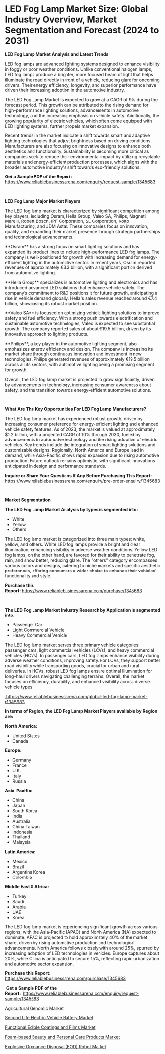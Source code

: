 <p><h1>LED Fog Lamp Market Size: Global Industry Overview, Market Segmentation and Forecast (2024 to 2031)</h1></p><p><strong>LED Fog Lamp Market Analysis and Latest Trends</strong></p>
<p><p>LED fog lamps are advanced lighting systems designed to enhance visibility in foggy or poor weather conditions. Unlike conventional halogen lamps, LED fog lamps produce a brighter, more focused beam of light that helps illuminate the road directly in front of a vehicle, reducing glare for oncoming drivers. Their energy efficiency, longevity, and superior performance have driven their increasing adoption in the automotive industry.</p><p>The LED Fog Lamp Market is expected to grow at a CAGR of 9% during the forecast period. This growth can be attributed to the rising demand for high-performance lighting solutions, advancements in automotive technology, and the increasing emphasis on vehicle safety. Additionally, the growing popularity of electric vehicles, which often come equipped with LED lighting systems, further propels market expansion.</p><p>Recent trends in the market indicate a shift towards smart and adaptive lighting technologies that adjust brightness based on driving conditions. Manufacturers are also focusing on innovative designs to enhance both aesthetics and functionality. Sustainability is becoming more critical as companies seek to reduce their environmental impact by utilizing recyclable materials and energy-efficient production processes, which aligns with the broader automotive industry's shift towards eco-friendly solutions.</p></p>
<p><strong>Get a Sample PDF of the Report:&nbsp;</strong> <a href="https://www.reliablebusinessarena.com/enquiry/request-sample/1345683?utm_campaign=1566&utm_medium=2&utm_source=Github&utm_content=ia&utm_term=02112024&utm_id=led-fog-lamp">https://www.reliablebusinessarena.com/enquiry/request-sample/1345683</a></p>
<p>&nbsp;</p>
<p><strong>LED Fog Lamp Major Market Players</strong></p>
<p><p>The LED fog lamp market is characterized by significant competition among key players, including Osram, Hella Group, Valeo SA, Philips, Magneti Marelli, Robert Bosch, IPF Corporation, SL Corporation, Koito Manufacturing, and JDM Astar. These companies focus on innovation, quality, and expanding their market presence through strategic partnerships and technological advancements.</p><p>**Osram** has a strong focus on smart lighting solutions and has expanded its product lines to include high-performance LED fog lamps. The company is well-positioned for growth with increasing demand for energy-efficient lighting in the automotive sector. In recent years, Osram reported revenues of approximately €3.3 billion, with a significant portion derived from automotive lighting.</p><p>**Hella Group** specializes in automotive lighting and electronics and has introduced advanced LED solutions that enhance vehicle safety. The company’s commitment to R&D positions it for future growth, anticipating a rise in vehicle demand globally. Hella's sales revenue reached around €7.4 billion, showcasing its robust market position.</p><p>**Valeo SA** is focused on optimizing vehicle lighting solutions to improve safety and fuel efficiency. With a strong push towards electrification and sustainable automotive technologies, Valeo is expected to see substantial growth. The company reported sales of about €19.5 billion, driven by its innovative approach to lighting products.</p><p>**Philips**, a key player in the automotive lighting segment, also emphasizes energy efficiency and design. The company is increasing its market share through continuous innovation and investment in new technologies. Philips generated revenues of approximately €19.5 billion across all its sectors, with automotive lighting being a promising segment for growth.</p><p>Overall, the LED fog lamp market is projected to grow significantly, driven by advancements in technology, increasing consumer awareness about safety, and the transition towards energy-efficient automotive solutions.</p></p>
<p>&nbsp;</p>
<p><strong>What Are The Key Opportunities For LED Fog Lamp Manufacturers?</strong></p>
<p><p>The LED fog lamp market has experienced robust growth, driven by increasing consumer preference for energy-efficient lighting and enhanced vehicle safety features. As of 2023, the market is valued at approximately $1.2 billion, with a projected CAGR of 10% through 2030, fueled by advancements in automotive technology and the rising adoption of electric vehicles. Key trends include the integration of smart lighting solutions and customizable designs. Regionally, North America and Europe lead in demand, while Asia-Pacific shows rapid expansion due to rising automotive production. Future outlook remains optimistic, with significant innovations anticipated in design and performance standards.</p></p>
<p><strong>Inquire or Share Your Questions If Any Before Purchasing This Report:</strong> <a href="https://www.reliablebusinessarena.com/enquiry/pre-order-enquiry/1345683?utm_campaign=1566&utm_medium=2&utm_source=Github&utm_content=ia&utm_term=02112024&utm_id=led-fog-lamp">https://www.reliablebusinessarena.com/enquiry/pre-order-enquiry/1345683</a></p>
<p>&nbsp;</p>
<p><strong>Market Segmentation</strong></p>
<p><strong>The LED Fog Lamp Market Analysis by types is segmented into:</strong></p>
<p><ul><li>White</li><li>Yellow</li><li>Others</li></ul></p>
<p><p>The LED fog lamp market is categorized into three main types: white, yellow, and others. White LED fog lamps provide a bright and clear illumination, enhancing visibility in adverse weather conditions. Yellow LED fog lamps, on the other hand, are favored for their ability to penetrate fog, rain, and snow better, reducing glare. The "others" category encompasses various colors and designs, catering to niche markets and specific aesthetic preferences, offering consumers a wider choice to enhance their vehicles' functionality and style.</p></p>
<p><strong>Purchase this Report:&nbsp;</strong><a href="https://www.reliablebusinessarena.com/purchase/1345683?utm_campaign=1566&utm_medium=2&utm_source=Github&utm_content=ia&utm_term=02112024&utm_id=led-fog-lamp">https://www.reliablebusinessarena.com/purchase/1345683</a></p>
<p>&nbsp;</p>
<p><strong>The LED Fog Lamp Market Industry Research by Application is segmented into:</strong></p>
<p><ul><li>Passenger Car</li><li>Light Commercial Vehicle</li><li>Heavy Commercial Vehicle</li></ul></p>
<p><p>The LED fog lamp market serves three primary vehicle categories: passenger cars, light commercial vehicles (LCVs), and heavy commercial vehicles (HCVs). In passenger cars, LED fog lamps enhance visibility during adverse weather conditions, improving safety. For LCVs, they support better road visibility while transporting goods, crucial for urban and rural deliveries. In HCVs, robust LED fog lamps ensure optimal illumination for long-haul drivers navigating challenging terrains. Overall, the market focuses on efficiency, durability, and enhanced visibility across diverse vehicle types.</p></p>
<p><a href="https://www.reliablebusinessarena.com/global-led-fog-lamp-market-r1345683?utm_campaign=1566&utm_medium=2&utm_source=Github&utm_content=ia&utm_term=02112024&utm_id=led-fog-lamp">&nbsp;https://www.reliablebusinessarena.com/global-led-fog-lamp-market-r1345683</a></p>
<p><strong>In terms of Region, the LED Fog Lamp Market Players available by Region are:</strong></p>
<p>
    <p> <strong> North America: </strong>
        <ul>
            <li>United States</li>
            <li>Canada</li>
        </ul>
        </p> 
    <p> <strong> Europe: </strong>
        <ul>
            <li>Germany</li>
            <li>France</li>
            <li>U.K.</li>
            <li>Italy</li>
            <li>Russia</li>
        </ul>
        </p> 
    <p> <strong> Asia-Pacific: </strong>
        <ul>
            <li>China</li>
            <li>Japan</li>
            <li>South Korea</li>
            <li>India</li>
            <li>Australia</li>
            <li>China Taiwan</li>
            <li>Indonesia</li>
            <li>Thailand</li>
            <li>Malaysia</li>
        </ul>
        </p> 
    <p> <strong> Latin America: </strong>
        <ul>
            <li>Mexico</li>
            <li>Brazil</li>
            <li>Argentina Korea</li>
            <li>Colombia</li>
        </ul>
        </p> 
    <p> <strong> Middle East & Africa: </strong>
        <ul>
            <li>Turkey</li>
            <li>Saudi</li>
            <li>Arabia</li>
            <li>UAE</li>
            <li>Korea</li>
        </ul>
    </p>
    </p>
<p><p>The LED fog lamp market is experiencing significant growth across various regions, with the Asia-Pacific (APAC) and North America (NA) expected to dominate. APAC is projected to hold approximately 40% of the market share, driven by rising automotive production and technological advancements. North America follows closely with around 25%, spurred by increasing adoption of LED technologies in vehicles. Europe captures about 20%, while China is anticipated to secure 15%, reflecting rapid urbanization and automotive sector expansion.</p></p>
<p><strong>Purchase this Report: </strong><a href="https://www.reliablebusinessarena.com/purchase/1345683?utm_campaign=1566&utm_medium=2&utm_source=Github&utm_content=ia&utm_term=02112024&utm_id=led-fog-lamp">https://www.reliablebusinessarena.com/purchase/1345683</a></p>
<p>&nbsp;<strong>Get a Sample PDF of the Report:&nbsp;&nbsp;</strong><a href="https://www.reliablebusinessarena.com/enquiry/request-sample/1345683?utm_campaign=1566&utm_medium=2&utm_source=Github&utm_content=ia&utm_term=02112024&utm_id=led-fog-lamp">https://www.reliablebusinessarena.com/enquiry/request-sample/1345683</a></p>
<p><strong></strong></p>
<p><p><a href="https://www.linkedin.com/pulse/strategic-roadmap-success-global-agricultural-genomic-market-analysis-af8lc?utm_campaign=1566&utm_medium=2&utm_source=Github&utm_content=ia&utm_term=02112024&utm_id=led-fog-lamp">Agricultural Genomic Market</a></p><p><a href="https://github.com/Rekhakhatun65/Market-Research-Report-List-1/blob/main/second-life-electric-vehicle-battery-market.md?utm_campaign=1566&utm_medium=2&utm_source=Github&utm_content=ia&utm_term=02112024&utm_id=led-fog-lamp">Second Life Electric Vehicle Battery Market</a></p><p><a href="https://www.linkedin.com/pulse/functional-edible-coatings-films-market-size-share-analysis-kyt9c?utm_campaign=1566&utm_medium=2&utm_source=Github&utm_content=ia&utm_term=02112024&utm_id=led-fog-lamp">Functional Edible Coatings and Films Market</a></p><p><a href="https://www.linkedin.com/pulse/emerging-trends-foam-based-beauty-personal-care-products-market-gpfdc?utm_campaign=1566&utm_medium=2&utm_source=Github&utm_content=ia&utm_term=02112024&utm_id=led-fog-lamp">Foam-based Beauty and Personal Care Products Market</a></p><p><a href="https://issuu.com/reportprime-2/docs/explosive-ordnance-disposal-eod-rob_27f607aab6ab8b?utm_campaign=1566&utm_medium=2&utm_source=Github&utm_content=ia&utm_term=02112024&utm_id=led-fog-lamp">Explosive Ordnance Disposal (EOD) Robot Market</a></p></p>